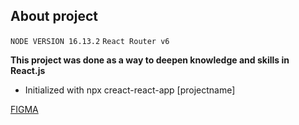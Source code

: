 
## About project
`NODE VERSION 16.13.2`
`React Router v6`

**This project was done as a way to deepen knowledge and skills in React.js**

- Initialized  with npx creact-react-app [projectname]
<!-- - React Router install => npm install react-router-dom@6
- Using module.css for styling
- React markdown => npm install react-markdown -->

<!-- [React Router](https://reactrouter.com/en/v6.3.0) -->
[FIGMA](https://www.figma.com/community/file/1410405144691439781)